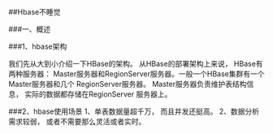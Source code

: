 ##Hbase不睡觉

###一、概述

###1、hbase架构
   <p>我们先从大到小介绍一下HBase的架构。 从HBase的部署架构上来说， HBase有两种服务器：
	Master服务器和RegionServer服务器。一般一个HBase集群有一个Master服务器和几个
	RegionServer服务器。 Master服务器负责维护表结构信息， 实际的数据都存储在RegionServer
	服务器上。</p>
###2、hbase使用场景
	1、单表数据量超千万， 而且并发还挺高。
	2、数据分析需求较弱， 或者不需要那么灵活或者实时。	
                                                                                                                                                               
                                                                                 
	